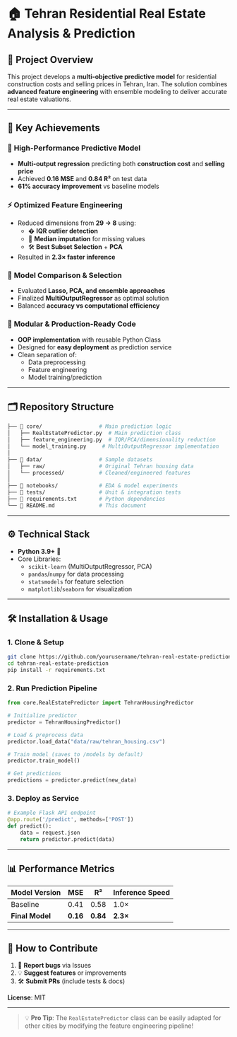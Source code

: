 # 🏠 Tehran Residential Real Estate Analysis & Prediction

## 📌 Project Overview  
This project develops a **multi-objective predictive model** for residential construction costs and selling prices in Tehran, Iran. The solution combines **advanced feature engineering** with ensemble modeling to deliver accurate real estate valuations.  

---

## 🚀 Key Achievements  

### 🎯 **High-Performance Predictive Model**  
- **Multi-output regression** predicting both **construction cost** and **selling price**  
- Achieved **0.16 MSE** and **0.84 R²** on test data  
- **61% accuracy improvement** vs baseline models  

### ⚡ **Optimized Feature Engineering**  
- Reduced dimensions from **29 → 8** using:  
  - � **IQR outlier detection**  
  - 🔢 **Median imputation** for missing values  
  - 🛠️ **Best Subset Selection** + **PCA**  
- Resulted in **2.3× faster inference**  

### 🤖 **Model Comparison & Selection**  
- Evaluated **Lasso, PCA, and ensemble approaches**  
- Finalized **MultiOutputRegressor** as optimal solution  
- Balanced **accuracy vs computational efficiency**  

### 🧩 **Modular & Production-Ready Code**  
- **OOP implementation** with reusable Python Class  
- Designed for **easy deployment** as prediction service  
- Clean separation of:  
  - Data preprocessing  
  - Feature engineering  
  - Model training/prediction  

---

## 🗂️ Repository Structure  

```bash
├── 📂 core/                  # Main prediction logic
│   ├── RealEstatePredictor.py  # Main prediction class
│   ├── feature_engineering.py  # IQR/PCA/dimensionality reduction  
│   └── model_training.py     # MultiOutputRegressor implementation
│
├── 📂 data/                  # Sample datasets
│   ├── raw/                 # Original Tehran housing data  
│   └── processed/           # Cleaned/engineered features  
│
├── 📂 notebooks/             # EDA & model experiments  
├── 📂 tests/                 # Unit & integration tests  
├── 📜 requirements.txt       # Python dependencies  
└── 📜 README.md              # This document  
```

---

## ⚙️ Technical Stack  

- **Python 3.9+** 🐍  
- Core Libraries:  
  - `scikit-learn` (MultiOutputRegressor, PCA)  
  - `pandas`/`numpy` for data processing  
  - `statsmodels` for feature selection  
  - `matplotlib`/`seaborn` for visualization  

---

## 🛠️ Installation & Usage  

### 1. Clone & Setup  
```bash
git clone https://github.com/yourusername/tehran-real-estate-prediction.git
cd tehran-real-estate-prediction
pip install -r requirements.txt
```

### 2. Run Prediction Pipeline  
```python
from core.RealEstatePredictor import TehranHousingPredictor

# Initialize predictor
predictor = TehranHousingPredictor()

# Load & preprocess data
predictor.load_data("data/raw/tehran_housing.csv")

# Train model (saves to /models by default)
predictor.train_model()

# Get predictions
predictions = predictor.predict(new_data)
```

### 3. Deploy as Service  
```python
# Example Flask API endpoint
@app.route('/predict', methods=['POST'])
def predict():
    data = request.json
    return predictor.predict(data)
```

---

## 📊 Performance Metrics  

| Model Version  | MSE   | R²   | Inference Speed |  
|----------------|-------|------|-----------------|  
| Baseline       | 0.41  | 0.58 | 1.0×            |  
| **Final Model**| **0.16** | **0.84** | **2.3×**       |  

---

## 🤝 How to Contribute  

1. 🐞 **Report bugs** via Issues  
2. 💡 **Suggest features** or improvements  
3. 🛠️ **Submit PRs** (include tests & docs)  

**License**: MIT  

---

> 💡 **Pro Tip**: The `RealEstatePredictor` class can be easily adapted for other cities by modifying the feature engineering pipeline!
